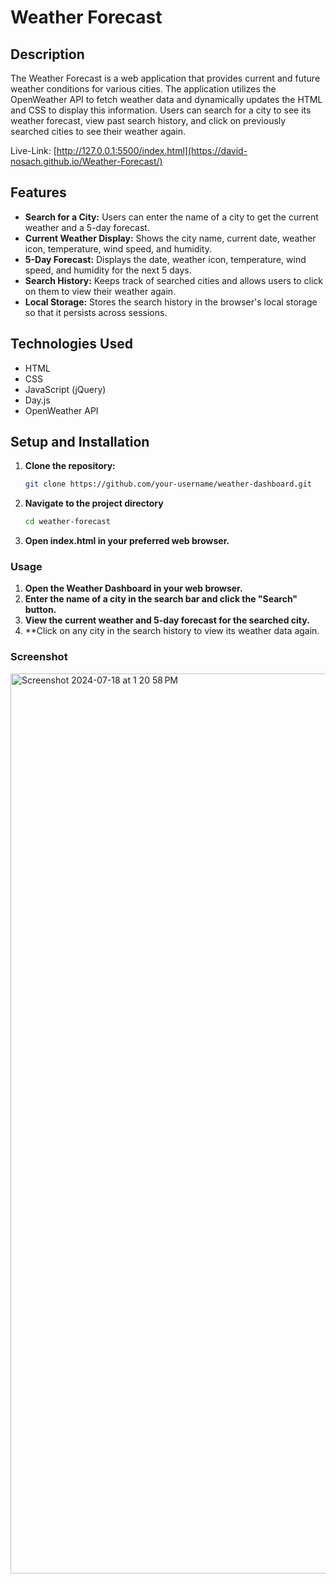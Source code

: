 # Weather Forecast

## Description

The Weather Forecast is a web application that provides current and future weather conditions for various cities. The application utilizes the OpenWeather API to fetch weather data and dynamically updates the HTML and CSS to display this information. Users can search for a city to see its weather forecast, view past search history, and click on previously searched cities to see their weather again.

Live-Link: [http://127.0.0.1:5500/index.html](https://david-nosach.github.io/Weather-Forecast/)

## Features

- **Search for a City:** Users can enter the name of a city to get the current weather and a 5-day forecast.
- **Current Weather Display:** Shows the city name, current date, weather icon, temperature, wind speed, and humidity.
- **5-Day Forecast:** Displays the date, weather icon, temperature, wind speed, and humidity for the next 5 days.
- **Search History:** Keeps track of searched cities and allows users to click on them to view their weather again.
- **Local Storage:** Stores the search history in the browser's local storage so that it persists across sessions.

## Technologies Used

- HTML
- CSS
- JavaScript (jQuery)
- Day.js
- OpenWeather API

## Setup and Installation

1. **Clone the repository:**
   ```bash
   git clone https://github.com/your-username/weather-dashboard.git
   ```
2. **Navigate to the project directory**
   ```bash
   cd weather-forecast
   ```
3. **Open index.html in your preferred web browser.**

### Usage

1. **Open the Weather Dashboard in your web browser.**
2. **Enter the name of a city in the search bar and click the "Search" button.**
3. **View the current weather and 5-day forecast for the searched city.**
4. \*\*Click on any city in the search history to view its weather data again.

### Screenshot

<img width="1440" alt="Screenshot 2024-07-18 at 1 20 58 PM" src="https://github.com/user-attachments/assets/02048778-018b-42c2-a4b6-88d32065107b">

